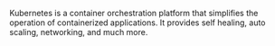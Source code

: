Kubernetes is a container orchestration platform that simplifies the operation of containerized applications. It provides self healing, auto scaling, networking, and much more.